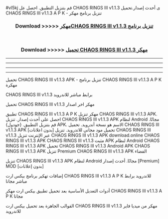 #vl5kj قم بتنزيل التطبيق. احصل عل CHAOS RINGS III v1.1.3  ى أحدث إصدار.تحميل CHAOS RINGS III v1.1.3  A P K - تنزيل برنامج مهكر



<div align="center">
<h3>Download >>>>> <a href="https://ar-sites.web.app/?ar= CHAOS RINGS III v1.1.3 ">مهكرCHAOS RINGS III v1.1.3  تنزيل برنامج</a></h3><br>

<h3>Download >>>>> <a href="https://ar-sites.web.app/?ar= CHAOS RINGS III v1.1.3 ">تحميل CHAOS RINGS III v1.1.3  مهكر</a></h3>
</div>


----------------------------------------------------------

----------------------------------------------------------

----------------------------------------------------------

----------------------------------------------------------


تحميل CHAOS RINGS III v1.1.3  APK - تنزيل برنامج CHAOS RINGS III v1.1.3  A P K مهكرة

CHAOS RINGS III v1.1.3  برابط مباشر للاندرويد

تحميل CHAOS RINGS III v1.1.3  مهكر اخر اصدار

تطبيق CHAOS RINGS III v1.1.3  A P K مهكر
تنزيل CHAOS RINGS III v1.1.3  APK. احصل على أحدث إصدار.
تنزيل CHAOS RINGS III v1.1.3  APK لنظام Android مجانًا.
قم بتنزيل التطبيق. {جودول} APK. الاسم هو نسخة أندرويد.
تحميل CHAOS RINGS III v1.1.3  APK [بدون اعلانات]
تحميل مود مجاني للاندرويد.
تنزيل CHAOS RINGS III v1.1.3  عبر الإنترنت
تنزيل CHAOS RINGS III v1.1.3  APK
download.online CHAOS RINGS III v1.1.3  APK
CHAOS RINGS III v1.1.3  مثبت APK لنظام Android
CHAOS RINGS III v1.1.3  APK
تحميل CHAOS RINGS III v1.1.3  Android APK
CHAOS RINGS III v1.1.3  APK تنزيل Premium
CHAOS RINGS III v1.1.3  APK الفضاء

تنزيل CHAOS RINGS III v1.1.3  APK لنظام Android مجانًا. أحدث إصدار [Premium] MOD [بدون إعلانات]

إضافات تهكير برنامج بيكس ارت CHAOS RINGS III v1.1.3  A P K للاندرويد برابط مباشر مجانا

أدوات التعديل الأساسية بعد تحميل تطبيق بيكس ارت مهكر CHAOS RINGS III v1.1.3  A P K مجانا

القوالب الجاهزة بعد تحميل بيكس ارت CHAOS RINGS III v1.1.3  مهكر من ميديا فاير للاندرويد



